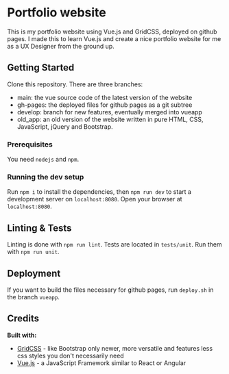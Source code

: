 # Portfolio website
This is my portfolio website using Vue.js and GridCSS, deployed on github pages. I made this to learn Vue.js and create a nice portfolio website for me as a UX Designer from the ground up.

## Getting Started
Clone this repository. There are three branches:
- main: the vue source code of the latest version of the website
- gh-pages: the deployed files for github pages as a git subtree
- develop: branch for new features, eventually merged into vueapp
- old_app: an old version of the website written in pure HTML, CSS, JavaScript, jQuery and Bootstrap.


### Prerequisites

You need `nodejs` and `npm`.

### Running the dev setup

Run `npm i` to install the dependencies, then `npm run dev` to start a development server on `localhost:8080`. Open your browser at `localhost:8080`.

## Linting & Tests

Linting is done with `npm run lint`. Tests are located in `tests/unit`. Run them with `npm run unit`.

## Deployment

If you want to build the files necessary for github pages, run `deploy.sh` in the branch `vueapp`.

## Credits

**Built with:**
* [GridCSS](https://developer.mozilla.org/en-US/docs/Web/CSS/CSS_Grid_Layout) - like Bootstrap only newer, more versatile and features less css styles you don't necessarily need
* [Vue.js](https://vuejs.org/) - a JavaScript Framework similar to React or Angular
